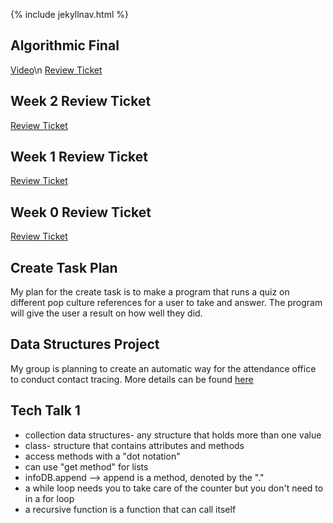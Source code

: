 {% include jekyllnav.html %}

## Algorithmic Final
[Video](https://drive.google.com/file/d/10IaRylZbXgTNE97JP8UA9grmx56MhU-3/view?usp=sharing)\n
[Review Ticket](https://github.com/leahsaph123/tri3_individ/issues/4)

## Week 2 Review Ticket
[Review Ticket](https://github.com/leahsaph123/tri3_individ/issues/3)

## Week 1 Review Ticket
[Review Ticket](https://github.com/leahsaph123/tri3_individ/issues/2)

## Week 0 Review Ticket
[Review Ticket](https://github.com/leahsaph123/tri3_individ/issues/1)

## Create Task Plan
My plan for the create task is to make a program that runs a quiz on different pop culture references for a user to take and answer. The program will give the user a result on how well they did.

## Data Structures Project
My group is planning to create an automatic way for the attendance office to conduct contact tracing. More details can be found [here](https://github.com/parkjessie/LAJ#readme)

## Tech Talk 1
- collection data structures- any structure that holds more than one value
- class- structure that contains attributes and methods
- access methods with a "dot notation"
- can use "get method" for lists
- infoDB.append --> append is a method, denoted by the "."
- a while loop needs you to take care of the counter but you don't need to in a for loop
- a recursive function is a function that can call itself
